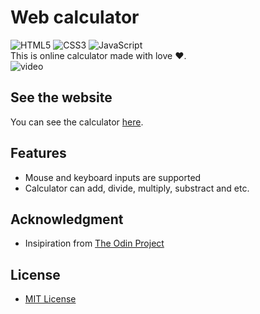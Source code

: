 # Web calculator  
![HTML5](https://img.shields.io/badge/html5-%23E34F26.svg?style=for-the-badge&logo=html5&logoColor=white)
![CSS3](https://img.shields.io/badge/css3-%231572B6.svg?style=for-the-badge&logo=css3&logoColor=white)
![JavaScript](https://img.shields.io/badge/javascript-%23323330.svg?style=for-the-badge&logo=javascript&logoColor=%23F7DF1E)   
This is online calculator made with love ❤️.   
![video](./src/images%20and%20gifs/video.gif)
## See the website
You can see the calculator [here][1].   
## Features
 - Mouse and keyboard inputs are supported   
 - Calculator can add, divide, multiply, substract and etc.   
## Acknowledgment
 - Insipiration from [The Odin Project][2]   
## License
 - [MIT License][3]


[1]: https://weagret.github.io/calculator/ "web calculator"
[2]: https://www.theodinproject.com/ "The Odin Project"
[3]: https://github.com/weagret/calculator/blob/main/LICENSE "MIT License"